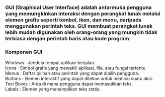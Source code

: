 ### GUI (Graphical User Interface) adalah antarmuka pengguna yang memungkinkan interaksi dengan perangkat lunak melalui elemen grafis seperti tombol, ikon, dan menu, daripada menggunakan perintah teks. GUI membuat perangkat lunak lebih mudah digunakan oleh orang-orang yang mungkin tidak terbiasa dengan perintah baris atau kode program.

### Komponen GUI       
Windows : Jendela tempat aplikasi berjalan.  
Icons : Simbol grafis yang mewakili aplikasi, file, atau fungsi tertentu.   
Menus : Daftar pilihan atau perintah yang dapat dipilih pengguna.   
Buttons : Elemen interaktif yang dapat ditekan untuk memicu suatu aksi.  
Text Boxes : Area di mana pengguna dapat memasukkan teks.  
Labels : Elemen yang menampilkan teks statis.